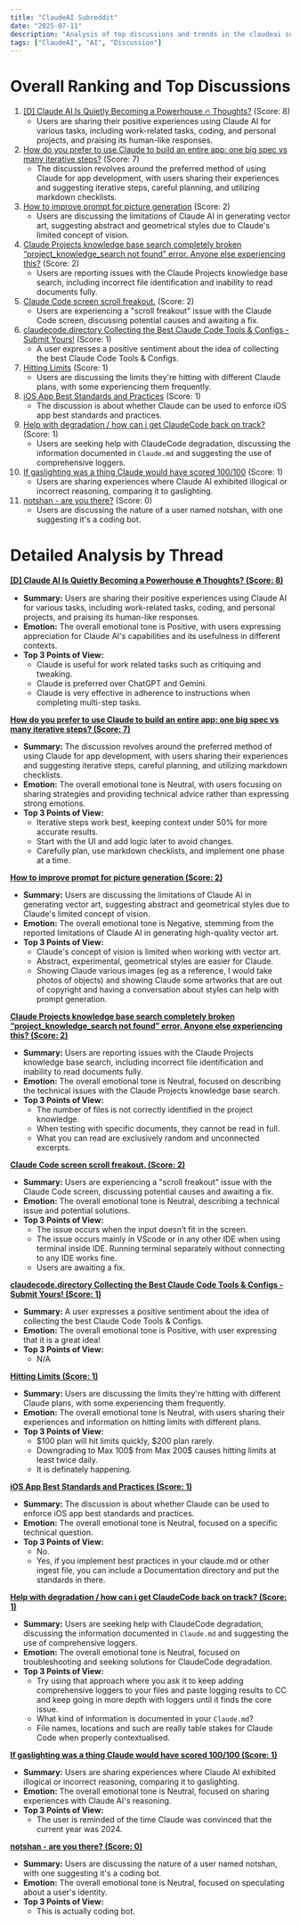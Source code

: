 ```yaml
---
title: "ClaudeAI Subreddit"
date: "2025-07-11"
description: "Analysis of top discussions and trends in the claudeai subreddit"
tags: ["ClaudeAI", "AI", "Discussion"]
---
```


# Overall Ranking and Top Discussions
1.  [[D] Claude AI Is Quietly Becoming a Powerhouse 🔥 Thoughts?](https://www.reddit.com/r/ClaudeAI/comments/1lxeux2/claude_ai_is_quietly_becoming_a_powerhouse/) (Score: 8)
    *  Users are sharing their positive experiences using Claude AI for various tasks, including work-related tasks, coding, and personal projects, and praising its human-like responses.
2.  [How do you prefer to use Claude to build an entire app: one big spec vs many iterative steps?](https://www.reddit.com/r/ClaudeAI/comments/1lxfll3/how_do_you_prefer_to_use_claude_to_build_an/) (Score: 7)
    *  The discussion revolves around the preferred method of using Claude for app development, with users sharing their experiences and suggesting iterative steps, careful planning, and utilizing markdown checklists.
3.  [How to improve prompt for picture generation](https://www.reddit.com/r/ClaudeAI/comments/1lxdbq7/how_to_improve_prompt_for_picture_generation/) (Score: 2)
    *  Users are discussing the limitations of Claude AI in generating vector art, suggesting abstract and geometrical styles due to Claude's limited concept of vision.
4.  [Claude Projects knowledge base search completely broken “project_knowledge_search not found” error. Anyone else experiencing this?](https://www.reddit.com/r/ClaudeAI/comments/1lxdfr0/claude_projects_knowledge_base_search_completely/) (Score: 2)
    *  Users are reporting issues with the Claude Projects knowledge base search, including incorrect file identification and inability to read documents fully.
5.  [Claude Code screen scroll freakout.](https://www.reddit.com/r/ClaudeAI/comments/1lxf5ni/claude_code_screen_scroll_freakout/) (Score: 2)
    *  Users are experiencing a "scroll freakout" issue with the Claude Code screen, discussing potential causes and awaiting a fix.
6.  [claudecode.directory Collecting the Best Claude Code Tools & Configs - Submit Yours!](https://i.redd.it/ch91a6vglacf1.png) (Score: 1)
    *  A user expresses a positive sentiment about the idea of collecting the best Claude Code Tools & Configs.
7.  [Hitting Limits](https://www.reddit.com/r/ClaudeAI/comments/1lxc3hp/hitting_limits/) (Score: 1)
    *  Users are discussing the limits they're hitting with different Claude plans, with some experiencing them frequently.
8.  [iOS App Best Standards and Practices](https://www.reddit.com/r/ClaudeAI/comments/1lxddkh/ios_app_best_standards_and_practices/) (Score: 1)
    *  The discussion is about whether Claude can be used to enforce iOS app best standards and practices.
9.  [Help with degradation / how can i get ClaudeCode back on track?](https://www.reddit.com/r/ClaudeAI/comments/1lxf233/help_with_degradation_how_can_i_get_claudecode/) (Score: 1)
    *  Users are seeking help with ClaudeCode degradation, discussing the information documented in `Claude.md` and suggesting the use of comprehensive loggers.
10. [If gaslighting was a thing Claude would have scored 100/100](https://www.reddit.com/r/ClaudeAI/comments/1lxfgnw/if_gaslighting_was_a_thing_claude_would_have/) (Score: 1)
    *  Users are sharing experiences where Claude AI exhibited illogical or incorrect reasoning, comparing it to gaslighting.
11. [notshan - are you there?](https://www.reddit.com/r/ClaudeAI/comments/1lxe6mx/notshan_are_you_there/) (Score: 0)
    *  Users are discussing the nature of a user named notshan, with one suggesting it's a coding bot.

# Detailed Analysis by Thread
**[[D] Claude AI Is Quietly Becoming a Powerhouse 🔥 Thoughts? (Score: 8)](https://www.reddit.com/r/ClaudeAI/comments/1lxeux2/claude_ai_is_quietly_becoming_a_powerhouse/)**
*   **Summary:** Users are sharing their positive experiences using Claude AI for various tasks, including work-related tasks, coding, and personal projects, and praising its human-like responses.
*   **Emotion:** The overall emotional tone is Positive, with users expressing appreciation for Claude AI's capabilities and its usefulness in different contexts.
*   **Top 3 Points of View:**
    *   Claude is useful for work related tasks such as critiquing and tweaking.
    *   Claude is preferred over ChatGPT and Gemini.
    *   Claude is very effective in adherence to instructions when completing multi-step tasks.

**[How do you prefer to use Claude to build an entire app: one big spec vs many iterative steps? (Score: 7)](https://www.reddit.com/r/ClaudeAI/comments/1lxfll3/how_do_you_prefer_to_use_claude_to_build_an/)**
*   **Summary:** The discussion revolves around the preferred method of using Claude for app development, with users sharing their experiences and suggesting iterative steps, careful planning, and utilizing markdown checklists.
*   **Emotion:** The overall emotional tone is Neutral, with users focusing on sharing strategies and providing technical advice rather than expressing strong emotions.
*   **Top 3 Points of View:**
    *   Iterative steps work best, keeping context under 50% for more accurate results.
    *   Start with the UI and add logic later to avoid changes.
    *   Carefully plan, use markdown checklists, and implement one phase at a time.

**[How to improve prompt for picture generation (Score: 2)](https://www.reddit.com/r/ClaudeAI/comments/1lxdbq7/how_to_improve_prompt_for_picture_generation/)**
*   **Summary:** Users are discussing the limitations of Claude AI in generating vector art, suggesting abstract and geometrical styles due to Claude's limited concept of vision.
*   **Emotion:** The overall emotional tone is Negative, stemming from the reported limitations of Claude AI in generating high-quality vector art.
*   **Top 3 Points of View:**
    *   Claude's concept of vision is limited when working with vector art.
    *   Abstract, experimental, geometrical styles are easier for Claude.
    *   Showing Claude various images (eg as a reference, I would take photos of objects) and showing Claude some artworks that are out of copyright and having a conversation about styles can help with prompt generation.

**[Claude Projects knowledge base search completely broken “project_knowledge_search not found” error. Anyone else experiencing this? (Score: 2)](https://www.reddit.com/r/ClaudeAI/comments/1lxdfr0/claude_projects_knowledge_base_search_completely/)**
*   **Summary:** Users are reporting issues with the Claude Projects knowledge base search, including incorrect file identification and inability to read documents fully.
*   **Emotion:** The overall emotional tone is Neutral, focused on describing the technical issues with the Claude Projects knowledge base search.
*   **Top 3 Points of View:**
    *   The number of files is not correctly identified in the project knowledge.
    *   When testing with specific documents, they cannot be read in full.
    *   What you can read are exclusively random and unconnected excerpts.

**[Claude Code screen scroll freakout. (Score: 2)](https://www.reddit.com/r/ClaudeAI/comments/1lxf5ni/claude_code_screen_scroll_freakout/)**
*   **Summary:** Users are experiencing a "scroll freakout" issue with the Claude Code screen, discussing potential causes and awaiting a fix.
*   **Emotion:** The overall emotional tone is Neutral, describing a technical issue and potential solutions.
*   **Top 3 Points of View:**
    *   The issue occurs when the input doesn’t fit in the screen.
    *   The issue occurs mainly in VScode or in any other IDE when using terminal inside IDE. Running terminal separately without connecting to any IDE works fine.
    *   Users are awaiting a fix.

**[claudecode.directory Collecting the Best Claude Code Tools & Configs - Submit Yours! (Score: 1)](https://i.redd.it/ch91a6vglacf1.png)**
*   **Summary:** A user expresses a positive sentiment about the idea of collecting the best Claude Code Tools & Configs.
*   **Emotion:** The overall emotional tone is Positive, with user expressing that it is a great idea!
*   **Top 3 Points of View:**
    *   N/A

**[Hitting Limits (Score: 1)](https://www.reddit.com/r/ClaudeAI/comments/1lxc3hp/hitting_limits/)**
*   **Summary:** Users are discussing the limits they're hitting with different Claude plans, with some experiencing them frequently.
*   **Emotion:** The overall emotional tone is Neutral, with users sharing their experiences and information on hitting limits with different plans.
*   **Top 3 Points of View:**
    *   $100 plan will hit limits quickly, $200 plan rarely.
    *   Downgrading to Max 100$ from Max 200$ causes hitting limits at least twice daily.
    *   It is definately happening.

**[iOS App Best Standards and Practices (Score: 1)](https://www.reddit.com/r/ClaudeAI/comments/1lxddkh/ios_app_best_standards_and_practices/)**
*   **Summary:** The discussion is about whether Claude can be used to enforce iOS app best standards and practices.
*   **Emotion:** The overall emotional tone is Neutral, focused on a specific technical question.
*   **Top 3 Points of View:**
    *   No.
    *   Yes, if you implement best practices in your claude.md or other ingest file, you can include a Documentation directory and put the standards in there.

**[Help with degradation / how can i get ClaudeCode back on track? (Score: 1)](https://www.reddit.com/r/ClaudeAI/comments/1lxf233/help_with_degradation_how_can_i_get_claudecode/)**
*   **Summary:** Users are seeking help with ClaudeCode degradation, discussing the information documented in `Claude.md` and suggesting the use of comprehensive loggers.
*   **Emotion:** The overall emotional tone is Neutral, focused on troubleshooting and seeking solutions for ClaudeCode degradation.
*   **Top 3 Points of View:**
    *   Try using that approach where you ask it to keep adding comprehensive loggers to your files and paste logging results to CC and keep going in more depth with loggers until it finds the core issue.
    *   What kind of information is documented in your `Claude.md`?
    *   File names, locations and such are really table stakes for Claude Code when properly contextualised.

**[If gaslighting was a thing Claude would have scored 100/100 (Score: 1)](https://www.reddit.com/r/ClaudeAI/comments/1lxfgnw/if_gaslighting_was_a_thing_claude_would_have/)**
*   **Summary:** Users are sharing experiences where Claude AI exhibited illogical or incorrect reasoning, comparing it to gaslighting.
*   **Emotion:** The overall emotional tone is Neutral, focused on sharing experiences with Claude AI's reasoning.
*   **Top 3 Points of View:**
    *   The user is reminded of the time Claude was convinced that the current year was 2024.

**[notshan - are you there? (Score: 0)](https://www.reddit.com/r/ClaudeAI/comments/1lxe6mx/notshan_are_you_there/)**
*   **Summary:** Users are discussing the nature of a user named notshan, with one suggesting it's a coding bot.
*   **Emotion:** The overall emotional tone is Neutral, focused on speculating about a user's identity.
*   **Top 3 Points of View:**
    *   This is actually coding bot.
